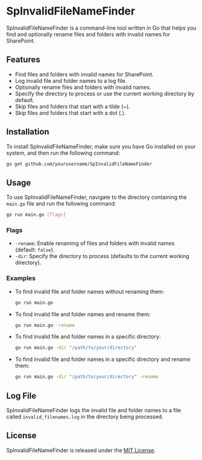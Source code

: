 # SpInvalidFileNameFinder

SpInvalidFileNameFinder is a command-line tool written in Go that helps you find and optionally rename files and folders with invalid names for SharePoint.

## Features

- Find files and folders with invalid names for SharePoint.
- Log invalid file and folder names to a log file.
- Optionally rename files and folders with invalid names.
- Specify the directory to process or use the current working directory by default.
- Skip files and folders that start with a tilde (~).
- Skip files and folders that start with a dot (.).

## Installation

To install SpInvalidFileNameFinder, make sure you have Go installed on your system, and then run the following command:

```sh
go get github.com/yourusername/SpInvalidFileNameFinder
```

## Usage

To use SpInvalidFileNameFinder, navigate to the directory containing the `main.go` file and run the following command:

```sh
go run main.go [flags]
```

### Flags

- `-rename`: Enable renaming of files and folders with invalid names (default: `false`).
- `-dir`: Specify the directory to process (defaults to the current working directory).

### Examples

- To find invalid file and folder names without renaming them:

  ```sh
  go run main.go
  ```

- To find invalid file and folder names and rename them:

  ```sh
  go run main.go -rename
  ```

- To find invalid file and folder names in a specific directory:

  ```sh
  go run main.go -dir "/path/to/your/directory"
  ```

- To find invalid file and folder names in a specific directory and rename them:

  ```sh
  go run main.go -dir "/path/to/your/directory" -rename
  ```

## Log File

SpInvalidFileNameFinder logs the invalid file and folder names to a file called `invalid_filenames.log` in the directory being processed.

## License

SpInvalidFileNameFinder is released under the [MIT License](LICENSE).
